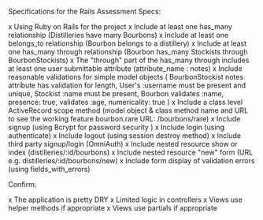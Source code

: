 Specifications for the Rails Assessment
Specs:

  x Using Ruby on Rails for the project
  x Include at least one has_many relationship (Distilleries have many Bourbons)
  x Include at least one belongs_to relationship (Bourbon belongs to a distillery)
 x Include at least one has_many through relationship (Bourbon has_many Stockists through BourbonStockists)
 x The "through" part of the has_many through includes at least one user submittable attribute (attribute_name : notes)
 x Include reasonable validations for simple model objects ( BourbonStockist notes attribute has validation for length, User's :username must be present and unique, Stockist :name must be present, Bourbon validates :name, presence: true, validates :age, numericality: true  )
 x Include a class level ActiveRecord scope method (model object & class method name and URL to see the working feature bourbon.rare URL: /bourbons/rare)
 x Include signup (using Bcrypt for password security )
 x Include login (using authenticate)
 x Include logout (using session destroy method)
 x Include third party signup/login (OmniAuth)
x Include nested resource show or index (distilleries/:id/bourbons)
x Include nested resource "new" form (URL e.g. distilleries/:id/bourbons/new)
x Include form display of validation errors (using fields_with_errors)

Confirm:

 x The application is pretty DRY
 x Limited logic in controllers
 x Views use helper methods if appropriate
 x Views use partials if appropriate
